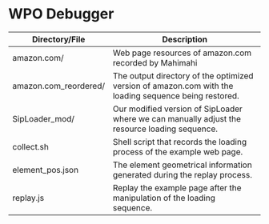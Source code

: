 





# WPO Debugger

| Directory/File        | Description                                                  |
| --------------------- | ------------------------------------------------------------ |
| amazon.com/           | Web page resources of amazon.com recorded by Mahimahi        |
| amazon.com_reordered/ | The output directory of the optimized version of amazon.com with the loading sequence being restored. |
| SipLoader_mod/        | Our modified version of SipLoader where we can manually adjust the resource loading sequence. |
| collect.sh            | Shell script that records the loading process of  the example web page. |
| element_pos.json      | The element geometrical information generated during the replay process. |
| replay.js             | Replay the example page after the manipulation of the loading sequence. |

